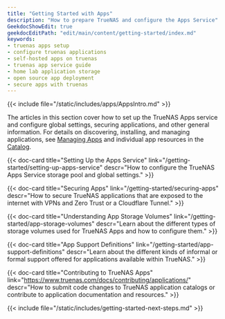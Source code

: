 ```yaml
---
title: "Getting Started with Apps"
description: "How to prepare TrueNAS and configure the Apps Service"
GeekdocShowEdit: true
geekdocEditPath: "edit/main/content/getting-started/index.md"
keywords:
- truenas apps setup
- configure truenas applications
- self-hosted apps on truenas
- truenas app service guide
- home lab application storage
- open source app deployment
- secure apps with truenas
---
```


{{< include file="/static/includes/apps/AppsIntro.md" >}}

The articles in this section cover how to set up the TrueNAS Apps service and configure global settings, securing applications, and other general information.
For details on discovering, installing, and managing applications, see [Managing Apps](/managing-apps/) and individual app resources in the [Catalog](/catalog/).

<div class="docs-sections" id="getting-started-app-links">

{{< doc-card title="Setting Up the Apps Service" link="/getting-started/setting-up-apps-service"
descr="How to configure the TrueNAS Apps Service storage pool and global settings." >}}

{{< doc-card title="Securing Apps" link="/getting-started/securing-apps"
descr="How to secure TrueNAS applications that are exposed to the internet with VPNs and Zero Trust or a Cloudflare Tunnel." >}}

{{< doc-card title="Understanding App Storage Volumes" link="/getting-started/app-storage-volumes"
descr="Learn about the different types of storage volumes used for TrueNAS Apps and how to configure them." >}}

{{< doc-card title="App Support Definitions" link="/getting-started/app-support-definitions"
descr="Learn about the different kinds of informal or formal support offered for applications available within TrueNAS." >}}

{{< doc-card title="Contributing to TrueNAS Apps" link="https://www.truenas.com/docs/contributing/applications/"
descr="How to submit code changes to TrueNAS application catalogs or contribute to application documentation and resources." >}}

</div>

{{< include file="/static/includes/getting-started-next-steps.md" >}}
